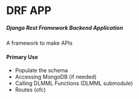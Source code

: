 # DRF APP

##### Django Rest Framework Backend Application 
A framework to make APIs
          
#### Primary Use
- Populate the schema 
- Accessing MongoDB (if needed)
- Calling DLMML Functions (DLMML submodule)
- Routes (ofc)
